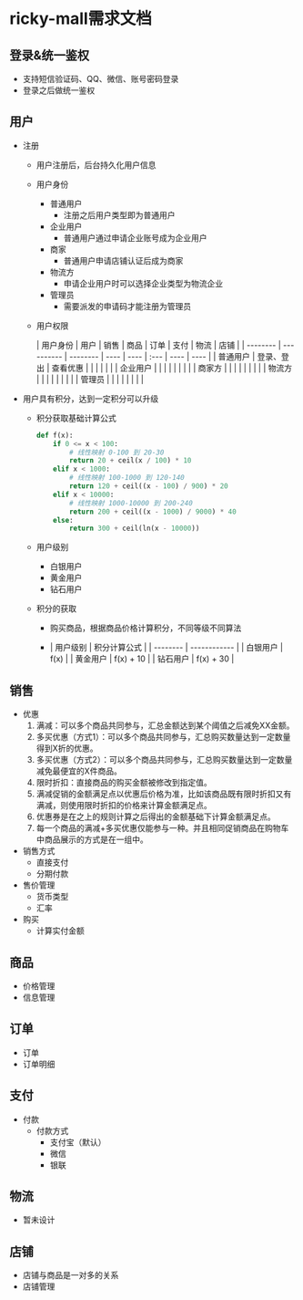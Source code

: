 # ricky-mall需求文档

## 登录&统一鉴权

* 支持短信验证码、QQ、微信、账号密码登录
* 登录之后做统一鉴权

## 用户

* 注册

    * 用户注册后，后台持久化用户信息

    * 用户身份

        * 普通用户
            * 注册之后用户类型即为普通用户
        * 企业用户
            * 普通用户通过申请企业账号成为企业用户
        * 商家
            * 普通用户申请店铺认证后成为商家
        * 物流方
            * 申请企业用户时可以选择企业类型为物流企业
        * 管理员
            * 需要派发的申请码才能注册为管理员

    * 用户权限

      | 用户身份 | 用户       | 销售     | 商品 | 订单 | 支付 | 物流 | 店铺 |
                      | -------- | ---------- | -------- | ---- | ---- | :--- | ---- | ---- |
      | 普通用户 | 登录、登出 | 查看优惠 |      |      |      |      |      |
      | 企业用户 |            |          |      |      |      |      |      |
      | 商家方   |            |          |      |      |      |      |      |
      | 物流方   |            |          |      |      |      |      |      |
      | 管理员   |            |          |      |      |      |      |      |

* 用户具有积分，达到一定积分可以升级

    * 积分获取基础计算公式

      ```python
      def f(x):  
          if 0 <= x < 100:
              # 线性映射 0-100 到 20-30  
              return 20 + ceil(x / 100) * 10  
          elif x < 1000:  
              # 线性映射 100-1000 到 120-140  
              return 120 + ceil((x - 100) / 900) * 20  
          elif x < 10000:  
              # 线性映射 1000-10000 到 200-240  
              return 200 + ceil((x - 1000) / 9000) * 40
          else:
              return 300 + ceil(ln(x - 10000))
      ```

    * 用户级别

        * 白银用户
        * 黄金用户
        * 钻石用户

    * 积分的获取

        * 购买商品，根据商品价格计算积分，不同等级不同算法

        * | 用户级别 | 积分计算公式 |
                                    | -------- | ------------ |
          | 白银用户 | f(x)         |
          | 黄金用户 | f(x) + 10    |
          | 钻石用户 | f(x) + 30    |

## 销售

* 优惠
    1. 满减：可以多个商品共同参与，汇总金额达到某个阈值之后减免XX金额。
    2. 多买优惠（方式1）：可以多个商品共同参与，汇总购买数量达到一定数量得到X折的优惠。
    3. 多买优惠（方式2）：可以多个商品共同参与，汇总购买数量达到一定数量减免最便宜的X件商品。
    4. 限时折扣：直接商品的购买金额被修改到指定值。
    5. 满减促销的金额满足点以优惠后价格为准，比如该商品既有限时折扣又有满减，则使用限时折扣的价格来计算金额满足点。
    6. 优惠券是在之上的规则计算之后得出的金额基础下计算金额满足点。
    7. 每一个商品的满减+多买优惠仅能参与一种。并且相同促销商品在购物车中商品展示的方式是在一组中。
* 销售方式
    * 直接支付
    * 分期付款
* 售价管理
    * 货币类型
    * 汇率
* 购买
    * 计算实付金额

## 商品

* 价格管理
* 信息管理

## 订单

* 订单
* 订单明细

## 支付

* 付款
    * 付款方式
        * 支付宝（默认）
        * 微信
        * 银联

## 物流

* 暂未设计

## 店铺

* 店铺与商品是一对多的关系
* 店铺管理



